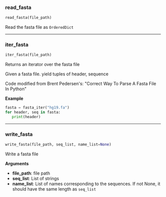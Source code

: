 ### read_fasta


```python
read_fasta(file_path)
```


Read the fasta file as `OrderedDict`

----

### iter_fasta


```python
iter_fasta(file_path)
```


Returns an iterator over the fasta file

Given a fasta file. yield tuples of header, sequence

Code modified from Brent Pedersen's:
"Correct Way To Parse A Fasta File In Python"


__Example__


```python
fasta = fasta_iter("hg19.fa")
for header, seq in fasta:
   print(header)
```

----

### write_fasta


```python
write_fasta(file_path, seq_list, name_list=None)
```


Write a fasta file

__Arguments__

  - __file_path__: file path
  - __seq_list__: List of strings
  - __name_list__: List of names corresponding to the sequences.
If not None, it should have the same length as `seq_list`
